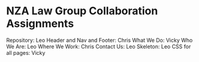 # NZA Law Group Collaboration Assignments

Repository: Leo
Header and Nav and Footer: Chris
What We Do: Vicky
Who We Are: Leo
Where We Work: Chris
Contact Us: Leo
Skeleton: Leo
CSS for all pages: Vicky
